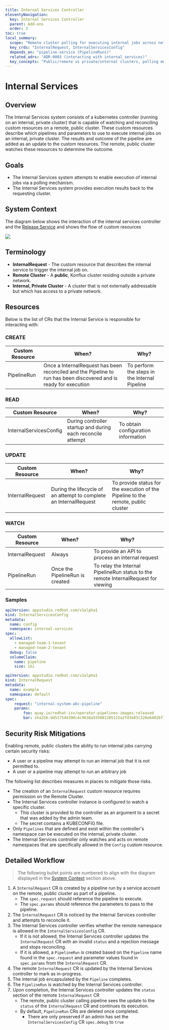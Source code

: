 ```yaml
---
title: Internal Services Controller
eleventyNavigation:
  key: Internal Services Controller
  parent: Add-ons
  order: 3
toc: true
local_summary:
  scope: "Remote cluster polling for executing internal jobs across network boundaries"
  key_crds: "InternalRequest, InternalServicesConfig"
  depends_on: "pipeline-service (PipelineRuns)"
  related_adrs: "ADR-0003 (interacting with internal services)"
  key_concepts: "Public/remote vs private/internal clusters, polling mechanism, allowlist namespaces, pipeline execution in private network"
---
```


# Internal Services

## Overview

The Internal Services system consists of a kubernetes controller (running on an internal, private cluster) that is capable of watching and reconciling custom resources on a remote, public cluster.
These custom resources describe which pipelines and parameters to use to execute internal jobs on an internal, private cluster.
The results and outcome of the pipeline are added as an update to the custom resources. The remote, public cluster watches these resources to determine the outcome.

## Goals

* The Internal Services system attempts to enable execution of internal jobs via a polling mechanism.
* The Internal Services system provides execution results back to the requesting cluster.

## System Context

The diagram below shows the interaction of the internal services controller and the [Release Service](./core/release-service.md) and shows the flow of custom resources

![](../diagrams/internal-services/internal-services-controller-overview.jpg)

## Terminology

* **InternalRequest** - The custom resource that describes the internal service to trigger the internal job on.
* **Remote Cluster** - A **public**, Konflux cluster residing outside a private network.
* **Internal, Private Cluster** - A cluster that is not externally addressable but which has access to a private network.

## Resources
Below is the list of CRs that the Internal Service is responsible for interacting with:

### CREATE

| Custom Resource | When?                                                                                                             | Why?                                          |
|-----------------|-------------------------------------------------------------------------------------------------------------------|-----------------------------------------------|
| PipelineRun     | Once a InternalRequest has been reconciled and the Pipeline to run has been discovered and is ready for execution | To perform the steps in the Internal Pipeline |

### READ

| Custom Resource        | When?                                                       | Why?                                |
|------------------------|-------------------------------------------------------------|-------------------------------------|
| InternalServicesConfig | During controller startup and during each reconcile attempt | To obtain configuration information |

### UPDATE

| Custom Resource  | When?                                                              | Why?                                                                              |
|------------------|--------------------------------------------------------------------|-----------------------------------------------------------------------------------|
| InternalRequest  | During the lifecycle of an attempt to complete an InternalRequest  | To provide status for the execution of the Pipeline to the remote, public cluster |

### WATCH

| Custom Resource  | When?                            | Why?                                                                                     |
|------------------|----------------------------------|------------------------------------------------------------------------------------------|
| InternalRequest  | Always                           | To provide an API to process an internal request                                         |
| PipelineRun      | Once the PipelineRun is created  | To relay the Internal PipelineRun status to the remote InternalRequest for viewing |

### Samples

```yaml
apiVersion: appstudio.redhat.com/v1alpha1
kind: InternalServicesConfig
metadata:
  name: config
  namespace: internal-services
spec:
  allowList:
    - managed-team-1-tenant
    - managed-team-2-tenant
  debug: false
  volumeClaim:
    name: pipeline
    size: 1Gi
```

```yaml
apiVersion: appstudio.redhat.com/v1alpha1
kind: InternalRequest
metadata:
  name: example
  namespace: default
spec:
    request: "internal-system-abc-pipeline"
    params:
        foo: quay.io/redhat-isv/operator-pipelines-images:released
        bar: sha256:dd517544390c4c9636a555081205115a2fd3e83c326e64026f17f391e24bd2e5
```

## Security Risk Mitigations

Enabling remote, public clusters the ability to run internal jobs carrying certain security risks:

* A user or a pipeline may attempt to run an internal job that it is not permitted to.
* A user or a pipeline may attempt to run an arbitrary job

The following list describes measures in places to mitigate those risks.

* The creation of an `InternalRequest` custom resource requires permission on the Remote Cluster.
* The Internal Services controller instance is configured to watch a specific cluster.
  * This cluster is provided to the controller as an argument to a secret that was added by the admin team.
  * The secret contains a KUBECONFIG file.
* Only `Pipelines` that are defined and exist within the controller's namespace can be executed on the internal, private cluster.
* The Internal Services controller only watches and acts on remote namespaces that are specifically allowed in the `Config` custom resource.

## Detailed Workflow

> The following bullet points are numbered to align with the diagram displayed in the [System Context](#system-context) section above.

1. A `InternalRequest` CR is created by a pipeline run by a service account on the remote, public cluster as part of a pipeline.
    * The `spec.request` should reference the pipeline to execute.
    * The `spec.params` should reference the parameters to pass to the pipeline.
2. The `InternalRequest` CR is noticed by the Internal Services controller and attempts to reconcile it.
3. The Internal Services controller verifies whether the remote namespace is allowed in the `InternalServicesConfig` CR.
    * If it is not allowed, the Internal Services controller updates the `InternalRequest` CR with an invalid `status` and a rejection message and stops reconciling.
    * If it is allowed, a `PipelineRun` is created based on the `Pipeline` name found in the `spec.request` and parameter values found in `spec.params` from the `InternalRequest` CR.
4. The remote `InternalRequest` CR is updated by the Internal Services controller to mark as in-progress.
5. The internal job encapsulated by the `Pipeline` completes.
6. The `PipelineRun` is watched by the Internal Services controller.
7. Upon completion, the Internal Services controller updates the `status` section of the remote `InternalRequest` CR
    * The remote, public cluster calling pipeline sees the update to the `status` of the `InternalRequest` CR and continues its execution.
    * By default, `PipelineRun` CRs are deleted once completed.
      * There are only preserved if an admin has set the `InternalServicesConfig` CR `spec.debug` to `true`
